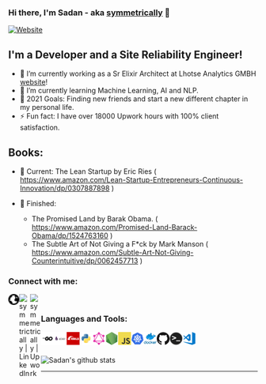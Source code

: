 ### Hi there, I'm Sadan - aka [symmetrically][website] 👋

[![Website](https://img.shields.io/website?label=lhotse-analytics.com&style=for-the-badge&url=https%3A%2F%2Flhotse-analytics.com)](https://lhotse-analytics.com/)


## I'm a Developer and a Site Reliability Engineer!

- 🔭  I’m currently working as a Sr Elixir Architect at Lhotse Analytics GMBH [website]!
- 🌱  I’m currently learning Machine Learning, AI and NLP.
- 🥅  2021 Goals: Finding new friends and start a new different chapter in my personal life. 
- ⚡  Fun fact: I have over 18000 Upwork hours with 100% client satisfaction. 

## Books:  

- 📖 Current: The Lean Startup by Eric Ries ( https://www.amazon.com/Lean-Startup-Entrepreneurs-Continuous-Innovation/dp/0307887898 )

- 📕 Finished: 
     * The Promised Land by Barak Obama. ( https://www.amazon.com/Promised-Land-Barack-Obama/dp/1524763160 )
     * The Subtle Art of Not Giving a F*ck by Mark Manson ( https://www.amazon.com/Subtle-Art-Not-Giving-Counterintuitive/dp/0062457713 )
     
     

### Connect with me:

[<img align="left" alt="lhotse-analytics.com" width="22px" src="https://raw.githubusercontent.com/iconic/open-iconic/master/svg/globe.svg" />][website]
[<img align="left" alt="symmetrically | LinkedIn" width="22px" src="https://cdn.jsdelivr.net/npm/simple-icons@v3/icons/linkedin.svg" />][linkedin]
[<img align="left" alt="symmetrically | Upwork" width="22px" src="https://cdn.jsdelivr.net/npm/simple-icons@v3/icons/upwork.svg" />][upwork]

<br />

### Languages and Tools:

[<img align="left" alt="GO" width="26px" src="https://raw.githubusercontent.com/github/explore/80688e429a7d4ef2fca1e82350fe8e3517d3494d/topics/go/go.png" />][website]
[<img align="left" alt="Elixir" width="26px" src="https://raw.githubusercontent.com/github/explore/d106aa3f6fa091ab80ab5c8cf0d931baff3caaea/topics/elixir/elixir.png" />][website]
[<img align="left" alt="Ruby on Rails" width="26px" src="https://raw.githubusercontent.com/github/explore/80688e429a7d4ef2fca1e82350fe8e3517d3494d/topics/rails/rails.png" />][website]
[<img align="left" alt="Python" width="26px" src="https://raw.githubusercontent.com/github/explore/80688e429a7d4ef2fca1e82350fe8e3517d3494d/topics/python/python.png" />][website]
[<img align="left" alt="GraphQL" width="26px" src="https://raw.githubusercontent.com/github/explore/80688e429a7d4ef2fca1e82350fe8e3517d3494d/topics/graphql/graphql.png" />][website]
[<img align="left" alt="Node.js" width="26px" src="https://raw.githubusercontent.com/github/explore/80688e429a7d4ef2fca1e82350fe8e3517d3494d/topics/nodejs/nodejs.png" />][website]
[<img align="left" alt="JavaScript" width="26px" src="https://raw.githubusercontent.com/github/explore/80688e429a7d4ef2fca1e82350fe8e3517d3494d/topics/javascript/javascript.png" />][website]
[<img align="left" alt="Kubernetes" width="26px" src="https://raw.githubusercontent.com/github/explore/80688e429a7d4ef2fca1e82350fe8e3517d3494d/topics/kubernetes/kubernetes.png" />][website]
[<img align="left" alt="Docker" width="26px" src="https://raw.githubusercontent.com/github/explore/80688e429a7d4ef2fca1e82350fe8e3517d3494d/topics/docker/docker.png" />][website]
[<img align="left" alt="GitHub" width="26px" src="https://raw.githubusercontent.com/github/explore/78df643247d429f6cc873026c0622819ad797942/topics/github/github.png" />][website]
[<img align="left" alt="Terminal" width="26px" src="https://raw.githubusercontent.com/github/explore/80688e429a7d4ef2fca1e82350fe8e3517d3494d/topics/terminal/terminal.png" />][website]
[<img align="left" alt="Visual Studio Code" width="26px" src="https://raw.githubusercontent.com/github/explore/80688e429a7d4ef2fca1e82350fe8e3517d3494d/topics/visual-studio-code/visual-studio-code.png" />][website]

<br />
<br />

![Sadan's github stats](https://github-readme-stats.vercel.app/api?username=symmetrically&count_private=true&show_icons=true&theme=dracula)


---

[website]: https://lhotse-analytics.com
[linkedin]: https://www.linkedin.com/in/sadanmasroor/
[upwork]: https://www.upwork.com/fl/sadanm?viewMode=1
